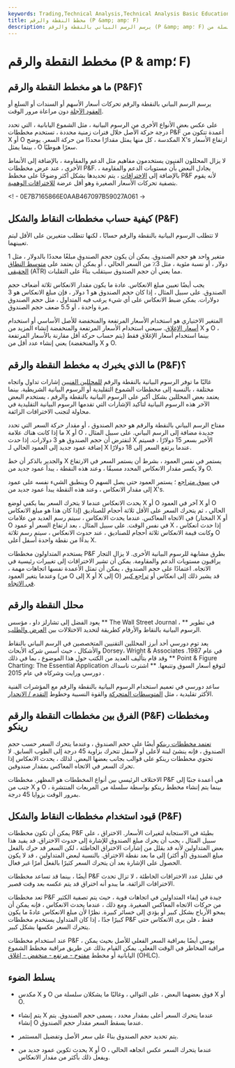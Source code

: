 ```yaml
---
keywords: Trading,Technical Analysis,Technical Analysis Basic Education
title: مخطط النقطة والرقم (P &amp; amp؛ F)
description: يرسم الرسم البياني بالنقطة والرقم (P &amp; amp؛ F) حركات الأسعار كسلسلة من X أو O المكدسة التي لا تأخذ في الاعتبار مرور الوقت. قد تساعد الرسوم البيانية المتداولين على رؤية الاتجاهات والانعكاسات بشكل أكثر وضوحًا.
---
```


# مخطط النقطة والرقم (P & amp؛ F)
## ما هو مخطط النقطة والرقم (P&F)؟

يرسم الرسم البياني بالنقطة والرقم تحركات أسعار الأسهم أو السندات أو السلع أو [العقود الآجلة](/futures) دون مراعاة مرور الوقت.

على عكس بعض الأنواع الأخرى من الرسوم البيانية ، مثل الشموع اليابانية ، التي تحدد درجة حركة الأصل خلال فترات زمنية محددة ، تستخدم مخططات P&F أعمدة تتكون من X أو O المكدسة ، كل منها يمثل مقدارًا محددًا من حركة السعر. يوضح X's ارتفاع الأسعار ، بينما يمثل O سعرًا هبوطيًا.

لا يزال المحللون الفنيون يستخدمون مفاهيم مثل الدعم والمقاومة ، بالإضافة إلى الأنماط الأخرى ، عند عرض مخططات P&F. يجادل البعض بأن مستويات الدعم والمقاومة ، بالإضافة إلى [الاختراقات](/breakout) ، يتم تحديدها بشكل أكثر وضوحًا على مخطط P&F لأنه يقوم بتصفية تحركات الأسعار الصغيرة وهو أقل عرضة [للاختراقات الوهمية](/failedbreak).

<! - 0E7B7165866E0AAB467097B59027A061 ->

## كيفية حساب مخططات النقاط والشكل (P&F)

لا تتطلب الرسوم البيانية بالنقطة والرقم حسابًا ، لكنها تتطلب متغيرين على الأقل ليتم تعيينهما.

متغير واحد هو حجم الصندوق. يمكن أن يكون حجم الصندوق مبلغًا محددًا بالدولار ، مثل 1 دولار ، أو نسبة مئوية ، مثل 3٪ من السعر الحالي ، أو يمكن أن يعتمد على [متوسط النطاق الحقيقي](/atr) (ATR) مما يعني أن حجم الصندوق سيتقلب بناءً على التقلبات.

يجب أيضًا تعيين مبلغ الانعكاس. عادة ما يكون مقدار الانعكاس ثلاثة أضعاف حجم الصندوق. على سبيل المثال ، إذا كان حجم الصندوق هو 1 دولار ، فإن مبلغ الانعكاس هو 3 دولارات. يمكن ضبط الانعكاس على أي شيء يرغب فيه المتداول ، مثل حجم الصندوق مرة واحدة ، أو 5.5 ضعف حجم الصندوق.

المتغير الاختياري هو استخدام الأسعار المرتفعة والمنخفضة للأصل الأساسي أو استخدام [أسعار الإغلاق](/closingprice). سيعني استخدام الأسعار المرتفعة والمنخفضة إنشاء المزيد من X و O ، بينما استخدام أسعار الإغلاق فقط (يتم حساب حركة أقل مقارنة بالأسعار المرتفعة والمنخفضة) يعني إنشاء عدد أقل من X و O.

## ما الذي يخبرك به مخطط النقطة والرقم (P&F)؟

غالبًا ما توفر الرسوم البيانية بالنقطة والرقم [للمحللين الفنيين](/technicalanalysis) إشارات تداول واتجاه مختلفة ، بالنسبة إلى مخططات الشموع التقليدية أو الرسوم البيانية الشريطية. بينما يعتمد بعض المحللين بشكل أكبر على الرسوم البيانية بالنقطة والرقم ، يستخدم البعض الآخر هذه الرسوم البيانية لتأكيد الإشارات التي تقدمها الرسوم البيانية التقليدية في محاولة لتجنب الاختراقات الزائفة.

مفتاح الرسم البياني بالنقطة والرقم هو حجم الصندوق ، أو مقدار حركة السعر التي تحدد ما إذا كانت هناك علامة X أو O جديدة مضافة إلى الرسم البياني. على سبيل المثال ، لنفترض أن حجم الصندوق هو 3 دولارات. إذا حدث X الأخير بسعر 15 دولارًا ، فسيتم إضافة عمود جديد إلى العمود الحالي لـ X عندما يرتفع السعر إلى 18 دولارًا.

والجدير بالذكر أن خط X يستمر في نفس العمود ، بشرط أن يستمر السعر في الارتفاع ولا يكسر مقدار الانعكاس المحدد مسبقًا ، وعند هذه النقطة ، يبدأ عمود جديد من O.

وينطبق الشيء نفسه على عمود O في [سوق متراجع](/bearmarket) ؛ يستمر العمود حتى يصل السهم إلى مقدار الانعكاس ، وعند هذه النقطة يبدأ عمود جديد من X's.

يحدث الانعكاس عندما لا يتحرك السعر بما يكفي لوضع X أو O آخر في العمود X أو O الحالي ، ثم يتحرك السعر على الأقل ثلاثة أحجام للصناديق (إذا كان هذا هو مبلغ الانعكاس المختار) في الاتجاه المعاكس. عندما يحدث الانعكاس ، سيتم رسم العديد من علامات X أو O في نفس الوقت. على سبيل المثال ، بعد ارتفاع السعر أو عمود X ، إذا حدث انعكاس وكانت قيمة الانعكاس ثلاثة أحجام للصناديق ، عند حدوث الانعكاس ، سيتم رسم ثلاثة O بدءًا من نقطة واحدة أسفل أعلى X.

يستخدم المتداولون مخططات P&F بطرق مشابهة للرسوم البيانية الأخرى. لا يزال التجار يراقبون مستويات الدعم والمقاومة. يمكن أن تشير الاختراقات إلى تغييرات رئيسية في الاتجاه. اعتمادًا على حجم الصندوق ، يمكن أن تمثل الأعمدة نفسها اتجاهات مهمة ، وعندما يتغير العمود (من O إلى X أو X إلى O) قد يشير ذلك إلى انعكاس أو [تراجع كبير في الاتجاه](/pullback).

## محلل النقطة والرقم

يعود الفضل إلى تشارلز داو ، مؤسس ** The Wall Street Journal ، ** في تطوير الرسوم البيانية بالنقاط والأرقام كطريقة لتحديد الاختلالات بين [العرض والطلب](/law-of-supply-demand).

يعد توم دورسي أحد أبرز المحللين التقنيين المتخصصين في الرسم البياني بالنقاط والأشكال ، حيث أسس شركة الأبحاث Dorsey، Wright & Associates في عام 1987. وقد قام بتأليف العديد من الكتب حول هذا الموضوع ، بما في ذلك ** Point & Figure Charting: The Essential Application لتوقع أسعار السوق وتتبعها. ** اشترت ناسداك دورسي ورايت وشركاه في عام 2015 .

ساعد دورسي في تعميم استخدام الرسوم البيانية بالنقطة والرقم مع المؤشرات الفنية الأكثر تقليدية ، مثل [المتوسطات المتحركة](/movingaverage) والقوة النسبية وخطوط [التقدم / الانحدار](/advancedeclineline).

## الفرق بين مخططات النقطة والرقم (P&F) ومخططات رينكو

[تعتمد مخططات رينكو](/renkochart) أيضًا على حجم الصندوق ، وعندما يتحرك السعر حسب حجم الصندوق ، فإنه ينشئ لبنة لأعلى أو لأسفل تتحرك بزاوية 45 درجة إلى الطوب السابق. لا تحتوي مخططات رينكو على قوالب بجانب بعضها البعض. لذلك ، يحدث الانعكاس إذا تحرك السعر في الاتجاه المعاكس بمقدار صندوقين.

الاختلاف الرئيسي بين أنواع المخططات هو المظهر. مخططات P&F هي أعمدة جنبًا إلى جنب من X و O ، بينما يتم إنشاء مخطط رينكو بواسطة سلسلة من المربعات المنتشرة بمرور الوقت بزوايا 45 درجة.

## قيود استخدام مخططات النقاط والشكل (P&F)

يمكن أن تكون مخططات P&F بطيئة في الاستجابة لتغيرات الأسعار. الاختراق ، على سبيل المثال ، يجب أن يحرك مبلغ الصندوق للإشارة إلى حدوث الاختراق. قد يفيد هذا بعض المتداولين لأنه قد يقلل من إشارات الاختراق الخاطئة ، لكن السعر قد حرك بالفعل مبلغ الصندوق (أو أكثر) إلى ما بعد نقطة الاختراق. بالنسبة لبعض المتداولين ، قد لا يكون الحصول على الإشارة بعد أن يتحرك السعر كثيرًا بالفعل أمرًا غير فعال.

أيضًا ، بينما قد تساعد مخططات P&F في تقليل عدد الاختراقات الخاطئة ، لا تزال تحدث الاختراقات الزائفة. ما يبدو أنه اختراق قد يتم عكسه بعد وقت قصير.

تعد مخططات P&F جيدة في إبقاء المتداولين في اتجاهات قوية ، حيث يتم تصفية الكثير من حركات الاتجاه المعاكس الصغيرة. ومع ذلك ، عندما يحدث الانعكاس ، فإنه يمكن أن يمحو الأرباح بشكل كبير أو يؤدي إلى خسائر كبيرة. نظرًا لأن مبلغ الانعكاس عادةً ما يكون كبيرًا جدًا ، إذا كان المتداول يستخدم مخططات P&F فقط ، فلن يرى الانعكاس حتى يتحرك السعر عكسها بشكل كبير.

عند استخدام مخططات P&F ، يوصى أيضًا بمراقبة السعر الفعلي للأصل بحيث يمكن مراقبة المخاطر في الوقت الفعلي. يمكن القيام بذلك عن طريق مراقبة مخطط الشموع اليابانية أو مخطط [مفتوح - مرتفع - منخفض - إغلاق](/ohlcchart) (OHLC).

## يسلط الضوء

- مكدس X و O فوق بعضهما البعض ، على التوالي ، وغالبًا ما يشكلان سلسلة من X أو O.

- يتم إنشاء X عندما يتحرك السعر أعلى بمقدار محدد ، يسمى حجم الصندوق. يتم إنشاء O عندما يسقط السعر مقدار حجم الصندوق.

- يتم تحديد حجم الصندوق بناءً على سعر الأصل وتفضيل المستثمر.

- يحدث تكوين عمود جديد من X أو O عندما يتحرك السعر عكس اتجاهه الحالي ، ويفعل ذلك بأكثر من مقدار الانعكاس.


